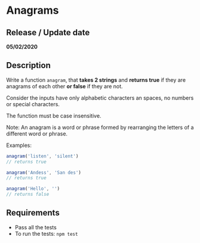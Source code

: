 # Anagrams

## Release / Update date
**05/02/2020**

## Description
Write a function `anagram`, that **takes 2 strings** and **returns true** if they are anagrams of each other **or false** if they are not.

Consider the inputs have only alphabetic characters an spaces, no numbers or special characters.

The function must be case insensitive.

Note: An anagram is a word or phrase formed by rearranging the letters of a different word or phrase.


Examples:
```javascript
anagram('listen', 'silent')
// returns true

anagram('Andess', 'San des')
// returns true

anagram('Hello', '')
// returns false
```

## Requirements
- Pass all the tests
- To run the tests: `npm test`